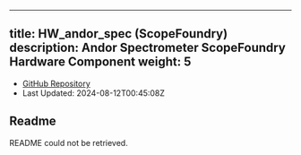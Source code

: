 
---
title: HW_andor_spec (ScopeFoundry)
description: Andor Spectrometer ScopeFoundry Hardware Component
weight: 5
---
- [GitHub Repository](https://github.com/ScopeFoundry/HW_andor_spec)
- Last Updated: 2024-08-12T00:45:08Z
## Readme
README could not be retrieved.
